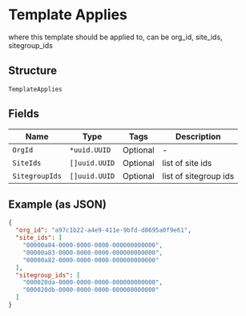 
# Template Applies

where this template should be applied to, can be org_id, site_ids, sitegroup_ids

## Structure

`TemplateApplies`

## Fields

| Name | Type | Tags | Description |
|  --- | --- | --- | --- |
| `OrgId` | `*uuid.UUID` | Optional | - |
| `SiteIds` | `[]uuid.UUID` | Optional | list of site ids |
| `SitegroupIds` | `[]uuid.UUID` | Optional | list of sitegroup ids |

## Example (as JSON)

```json
{
  "org_id": "a97c1b22-a4e9-411e-9bfd-d8695a0f9e61",
  "site_ids": [
    "00000a84-0000-0000-0000-000000000000",
    "00000a83-0000-0000-0000-000000000000",
    "00000a82-0000-0000-0000-000000000000"
  ],
  "sitegroup_ids": [
    "000020da-0000-0000-0000-000000000000",
    "000020db-0000-0000-0000-000000000000"
  ]
}
```

